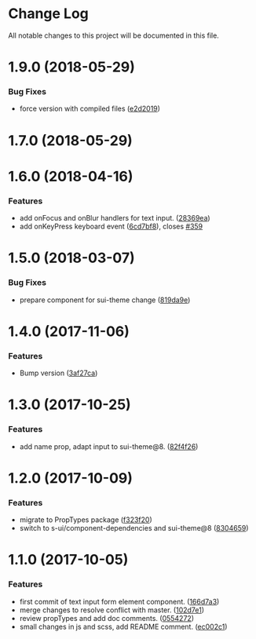 # Change Log

All notable changes to this project will be documented in this file.

<a name="1.9.0"></a>
# 1.9.0 (2018-05-29)


### Bug Fixes

* force version with compiled files ([e2d2019](https://github.com/SUI-Components/sui-components/commit/e2d2019))



<a name="1.7.0"></a>
# 1.7.0 (2018-05-29)



<a name="1.6.0"></a>
# 1.6.0 (2018-04-16)


### Features

* add onFocus and onBlur handlers for text input. ([28369ea](https://github.com/SUI-Components/sui-components/commit/28369ea))
* add onKeyPress keyboard event ([6cd7bf8](https://github.com/SUI-Components/sui-components/commit/6cd7bf8)), closes [#359](https://github.com/SUI-Components/sui-components/issues/359)



<a name="1.5.0"></a>
# 1.5.0 (2018-03-07)


### Bug Fixes

* prepare component for sui-theme change ([819da9e](https://github.com/SUI-Components/sui-components/commit/819da9e))



<a name="1.4.0"></a>
# 1.4.0 (2017-11-06)


### Features

* Bump version ([3af27ca](https://github.com/SUI-Components/sui-components/commit/3af27ca))



<a name="1.3.0"></a>
# 1.3.0 (2017-10-25)


### Features

* add name prop, adapt input to sui-theme@8. ([82f4f26](https://github.com/SUI-Components/sui-components/commit/82f4f26))



<a name="1.2.0"></a>
# 1.2.0 (2017-10-09)


### Features

* migrate to PropTypes package ([f323f20](https://github.com/SUI-Components/sui-components/commit/f323f20))
* switch to s-ui/component-dependencies and sui-theme@8 ([8304659](https://github.com/SUI-Components/sui-components/commit/8304659))



<a name="1.1.0"></a>
# 1.1.0 (2017-10-05)


### Features

* first commit of text input form element component. ([166d7a3](https://github.com/SUI-Components/sui-components/commit/166d7a3))
* merge changes to resolve conflict with master. ([102d7e1](https://github.com/SUI-Components/sui-components/commit/102d7e1))
* review propTypes and add doc comments. ([0554272](https://github.com/SUI-Components/sui-components/commit/0554272))
* small changes in js and scss, add README comment. ([ec002c1](https://github.com/SUI-Components/sui-components/commit/ec002c1))



